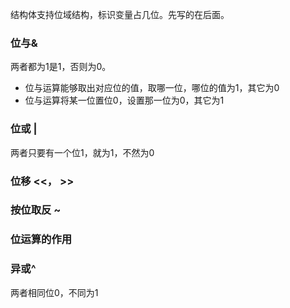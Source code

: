 
结构体支持位域结构，标识变量占几位。先写的在后面。

### 位与&
两者都为1是1，否则为0。

- 位与运算能够取出对应位的值，取哪一位，哪位的值为1，其它为0
- 位与运算将某一位置位0，设置那一位为0，其它为1


### 位或 |
两者只要有一个位1，就为1，不然为0
### 位移 <<， >> 

### 按位取反 ~
### 位运算的作用

### 异或^
两者相同位0，不同为1





